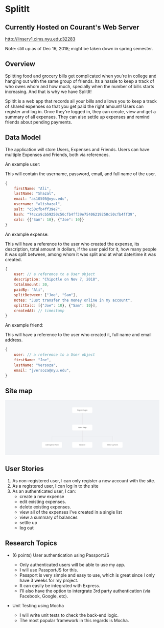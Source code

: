 # SplitIt

## Currently Hosted on Courant's Web Server
<http://linserv1.cims.nyu.edu:32283>

Note: still up as of Dec 16, 2018; might be taken down in spring semester.

## Overview

Splitting food and grocery bills get complicated when you're in college and hanging out with the same group of friends. Its a hassle to keep a track of who owes whom and how much, specially when the number of bills starts increasing. And that is why we have SplitIt!

SplitIt is a web app that records all your bills and allows you to keep a track of shared expenses so that you get paid the right amount! Users can register and log in. Once they're logged in, they can create, view and get a summary of all expenses. They can also settle up expenses and remind friends about pending payments.

## Data Model
The application will store Users, Expenses and Friends. Users can have multiple Expenses and Friends, both via references.

An example user:

This will contain the username, password, email, and full name of the user.

```javascript
{
    firstName: "Ali",
    lastName: "Shazal",
    email: "as10505@nyu.edu",
    username: "alishazal",
    salt: "c50cfb4ff39e7",
    hash: "74cca9cb59250c50cfb4ff39e75406219250c50cfb4ff39",
    calc: {{"Sam": 10}, {"Joe": 10}}
}
```

An example expense:

This will have a reference to the user who created the expense, its description, total amount in dollars, if the user paid for it, how many people it was split between, among whom it was split and at what date/time it was created.

```javascript
{
    user: // a reference to a User object
    description: "Chipotle on Nov 7, 2018",
    totalAmount: 30,
    paidBy: "Ali",
    splitBetween: ["Joe", "Sam"],
    notes: "Just transfer the money online in my account",
    splitCalc: [{"Joe": 10}, {"Sam": 10}],
    createdAt: // timestamp
}
```

An example friend:

This will have a reference to the user who created it, full name and email address.

```javascript
{
    user: // a reference to a User object
    firstName: "Joe",
    lastName: "Versoza",
    email: "jversoza@nyu.edu",
}
```

## Site map

![sitemap](documentation/sitemap.png)

## User Stories

1. As non-registered user, I can only register a new account with the site.
2. As a registered user, I can log in to the site
3. As an authenticated user, I can:
    * create a new expense
    * edit existing expenses.
    * delete existing expenses.
    * view all of the expenses I've created in a single list
    * view a summary of balances
    * settle up
    * log out

## Research Topics

* (6 points) User authentication using PassportJS
    * Only authenticated users will be able to use my app.
    * I will use PassportJS for this.
    * Passport is very simple and easy to use, which is great since I only have 3 weeks for my project.
    * It can easily be integrated with Express. 
    * I'll also have the option to intergrate 3rd party authentication (via Facebook, Google, etc).

* Unit Testing using Mocha
    * I will write unit tests to check the back-end logic.
    * The most popular framework in this regards is Mocha.
